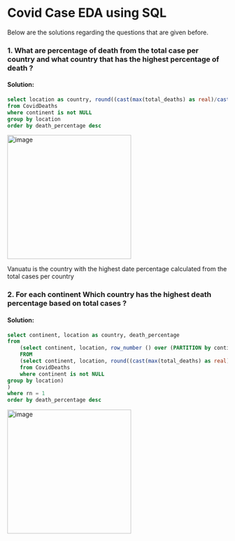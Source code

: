 # Covid Case EDA using SQL
Below are the solutions regarding the questions that are given before.

### 1. What are percentage of death from the total case per country and what country that has the highest percentage of death ?
#### Solution: 
```sql
select location as country, round((cast(max(total_deaths) as real)/cast(max(total_cases) as real)),3)*100 as death_percentage
from CovidDeaths
where continent is not NULL
group by location
order by death_percentage desc
```

<img width="283" alt="image" src="https://github.com/rindangchi/SQL-Covid-EDA/assets/10241058/88eaf287-fefa-496b-8183-8da746608e5e">

Vanuatu is the country with the highest date percentage calculated from the total cases per country

### 2. For each continent Which country has the highest death percentage based on total cases ?
#### Solution: 
```sql
select continent, location as country, death_percentage
from
	(select continent, location, row_number () over (PARTITION by continent order by death_percentage DESC) as rn, death_percentage
	FROM
	(select continent, location, round((cast(max(total_deaths) as real)/cast(max(total_cases) as real)),3)*100 as death_percentage
	from CovidDeaths
	where continent is not NULL
group by location)
)
where rn = 1
order by death_percentage desc
```
<img width="283" alt="image" src="https://github.com/rindangchi/SQL-Covid-EDA/assets/10241058/13b216ca-d894-4c86-a3dc-5a349dd6aa37">


